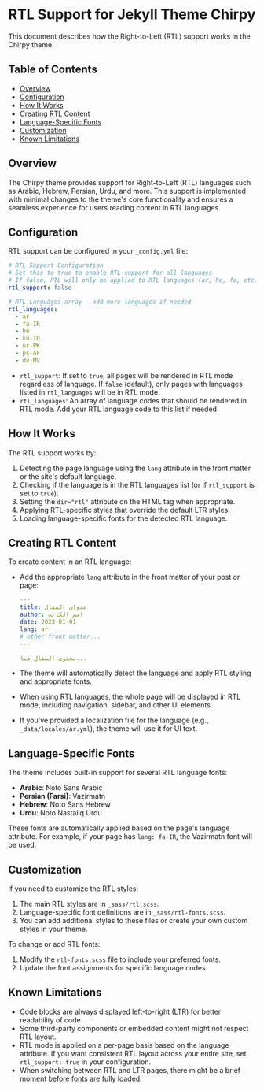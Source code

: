 # RTL Support for Jekyll Theme Chirpy

This document describes how the Right-to-Left (RTL) support works in the Chirpy theme.

## Table of Contents

- [Overview](#overview)
- [Configuration](#configuration)
- [How It Works](#how-it-works)
- [Creating RTL Content](#creating-rtl-content)
- [Language-Specific Fonts](#language-specific-fonts)
- [Customization](#customization)
- [Known Limitations](#known-limitations)

## Overview

The Chirpy theme provides support for Right-to-Left (RTL) languages such as Arabic, Hebrew, Persian, Urdu, and more. This support is implemented with minimal changes to the theme's core functionality and ensures a seamless experience for users reading content in RTL languages.

## Configuration

RTL support can be configured in your `_config.yml` file:

```yaml
# RTL Support Configuration
# Set this to true to enable RTL support for all languages
# If false, RTL will only be applied to RTL languages (ar, he, fa, etc.)
rtl_support: false

# RTL Languages array - add more languages if needed
rtl_languages:
  - ar
  - fa-IR
  - he
  - ku-IQ
  - ur-PK
  - ps-AF
  - dv-MV
```

- `rtl_support`: If set to `true`, all pages will be rendered in RTL mode regardless of language. If `false` (default), only pages with languages listed in `rtl_languages` will be in RTL mode.
- `rtl_languages`: An array of language codes that should be rendered in RTL mode. Add your RTL language code to this list if needed.

## How It Works

The RTL support works by:

1. Detecting the page language using the `lang` attribute in the front matter or the site's default language.
2. Checking if the language is in the RTL languages list (or if `rtl_support` is set to `true`).
3. Setting the `dir="rtl"` attribute on the HTML tag when appropriate.
4. Applying RTL-specific styles that override the default LTR styles.
5. Loading language-specific fonts for the detected RTL language.

## Creating RTL Content

To create content in an RTL language:

- Add the appropriate `lang` attribute in the front matter of your post or page:

  ```yaml
  ---
  title: عنوان المقال
  author: اسم الكاتب
  date: 2023-01-01
  lang: ar
  # other front matter...
  ---

  محتوى المقال هنا...
  ```

- The theme will automatically detect the language and apply RTL styling and appropriate fonts.
- When using RTL languages, the whole page will be displayed in RTL mode, including navigation, sidebar, and other UI elements.
- If you've provided a localization file for the language (e.g., `_data/locales/ar.yml`), the theme will use it for UI text.

## Language-Specific Fonts

The theme includes built-in support for several RTL language fonts:

- **Arabic**: Noto Sans Arabic
- **Persian (Farsi)**: Vazirmatn
- **Hebrew**: Noto Sans Hebrew
- **Urdu**: Noto Nastaliq Urdu

These fonts are automatically applied based on the page's language attribute. For example, if your page has `lang: fa-IR`, the Vazirmatn font will be used.

## Customization

If you need to customize the RTL styles:

1. The main RTL styles are in `_sass/rtl.scss`.
2. Language-specific font definitions are in `_sass/rtl-fonts.scss`.
3. You can add additional styles to these files or create your own custom styles in your theme.

To change or add RTL fonts:

1. Modify the `rtl-fonts.scss` file to include your preferred fonts.
2. Update the font assignments for specific language codes.

## Known Limitations

- Code blocks are always displayed left-to-right (LTR) for better readability of code.
- Some third-party components or embedded content might not respect RTL layout.
- RTL mode is applied on a per-page basis based on the language attribute. If you want consistent RTL layout across your entire site, set `rtl_support: true` in your configuration.
- When switching between RTL and LTR pages, there might be a brief moment before fonts are fully loaded.
